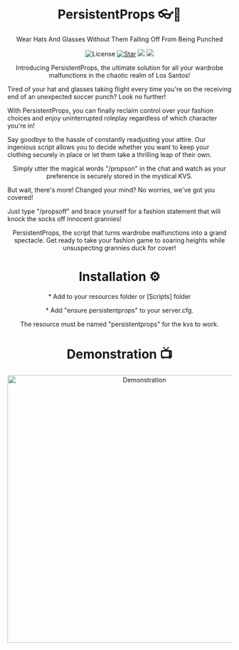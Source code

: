<h1 align="center">PersistentProps 👓🧢</h1>

<p align="center">Wear Hats And Glasses Without Them Falling Off From Being Punched</p>

<p align="center">
    <img src="https://img.shields.io/badge/license-GPL--3.0-blue.svg" alt="License">
    <a href="https://github.com/TayMcKenzieNZ/PersistentProps/stargazers"><img src="https://img.shields.io/github/stars/TayMcKenzieNZ/PersistentProps.svg?style=social" alt="Star"></a>
    <a href="https://github.com/TayMcKenzieNZ/PersistentProps/network/members"><img src="https://img.shields.io/github/forks/TayMcKenzieNZ/PersistentProps.svg?style=social&label=Forks"></a>
    <a href="https://github.com/TayMcKenzieNZ/PersistentProps/graphs/contributors"><img src="https://img.shields.io/github/contributors/TayMcKenzieNZ/PersistentProps.svg?style=social&label=Contributors"></a>
</p>


<p align="center">
Introducing PersistentProps, the ultimate solution for all your wardrobe malfunctions in the chaotic realm of Los Santos! 

Tired of your hat and glasses taking flight every time you're on the receiving end of an unexpected soccer punch? Look no further!

With PersistentProps, you can finally reclaim control over your fashion choices and enjoy uninterrupted roleplay regardless of which character you're in! 

Say goodbye to the hassle of constantly readjusting your attire. Our ingenious script allows you to decide whether you want to keep your clothing securely in place or let them take a thrilling leap of their own.
</p>

<p align="center">
Simply utter the magical words "/propson" in the chat and watch as your preference is securely stored in the mystical KVS. 
    
But wait, there's more! Changed your mind? No worries, we've got you covered!

Just type "/propsoff" and brace yourself for a fashion statement that will knock the socks off innocent grannies!
</p>
<p align="center">
PersistentProps, the script that turns wardrobe malfunctions into a grand spectacle. Get ready to take your fashion game to soaring heights while unsuspecting grannies duck for cover!
</p>

<h1 align="center">Installation ⚙️</h1>

<p align="center">
* Add to your resources folder or [Scripts] folder
</p>
<p align="center">
* Add "ensure persistentprops" to your server.cfg.
</p>
<p align="center">
The resource must be named "persistentprops" for the kvs to work.
</p>


<h1 align="center">Demonstration 📺</h1>

<p align="center">
  <a href="https://www.youtube.com/watch?v=iK1dC__C0eE">
    <img src="https://img.youtube.com/vi/iK1dC__C0eE/0.jpg" alt="Demonstration" width="600">
  </a>
</p>
